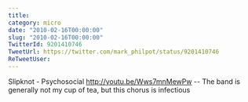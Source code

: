```yaml
---
title: 
category: micro
date: "2010-02-16T00:00:00"
slug: "2010-02-16T00:00:00"
TwitterId: 9201410746
TweetUrl: https://twitter.com/mark_philpot/status/9201410746
ReTweetUser: 
---
```


Slipknot - Psychosocial http://youtu.be/Wws7mnMewPw -- The band is generally not my cup of tea, but this chorus is infectious